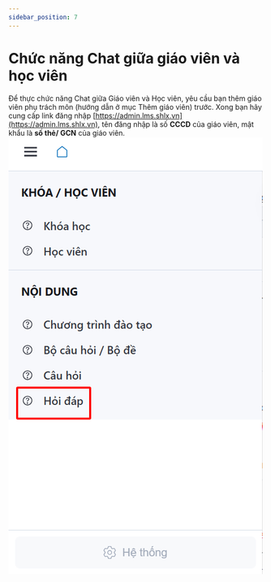```yaml
---
sidebar_position: 7
---
```


# Chức năng Chat giữa giáo viên và học viên

Để thực chức năng Chat giữa Giáo viên và Học viên, yêu cầu bạn thêm giáo viên phụ trách môn (hướng dẫn ở mục Thêm giáo viên) trước. Xong bạn hãy cung cấp link đăng nhập [https://admin.lms.shlx.vn](https://admin.lms.shlx.vn), tên đăng nhập là số **CCCD** của giáo viên, mật khẩu là **số thẻ/ GCN** của giáo viên.
![hoidap](./img/hoidap.png)
